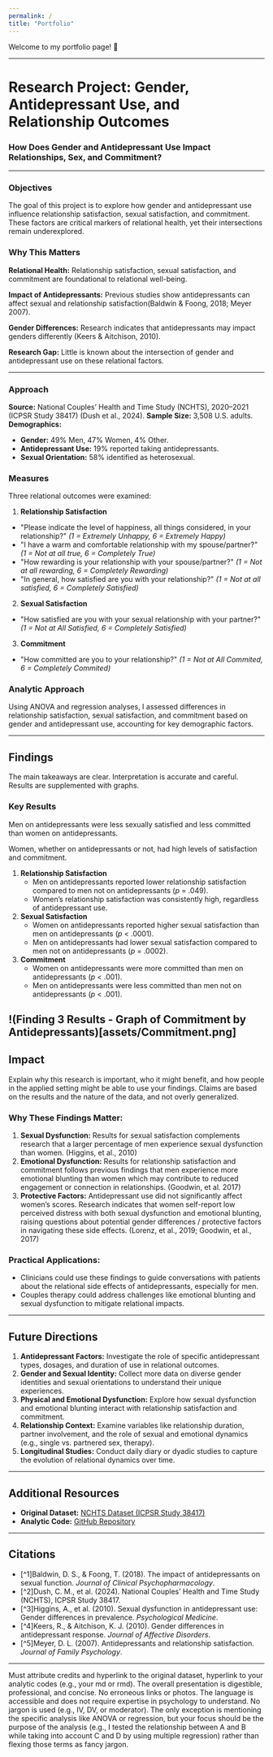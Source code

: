 ```yaml
---
permalink: /
title: "Portfolio"
---
```


Welcome to my portfolio page! 👋

--------------------------------------------------------------------------------

# **Research Project: Gender, Antidepressant Use, and Relationship Outcomes**
### How Does Gender and Antidepressant Use Impact Relationships, Sex, and Commitment?

--------------------------------------------------------------------------------

### **Objectives**

The goal of this project is to explore how gender and antidepressant use influence 
relationship satisfaction, sexual satisfaction, and commitment. These factors are 
critical markers of relational health, yet their intersections remain underexplored.

### **Why This Matters**

**Relational Health:** Relationship satisfaction, sexual satisfaction, and commitment are foundational to relational well-being.

**Impact of Antidepressants:** Previous studies show antidepressants can affect sexual and relationship satisfaction(Baldwin & Foong, 2018; Meyer 2007).

**Gender Differences:** Research indicates that antidepressants may impact genders differently (Keers & Aitchison, 2010).

**Research Gap:** Little is known about the intersection of gender and antidepressant use on these relational factors.

------------------------------------------------------------------------

### **Approach**

**Source:** National Couples’ Health and Time Study (NCHTS), 2020–2021 (ICPSR Study 38417) (Dush et al., 2024).
**Sample Size:** 3,508 U.S. adults.
**Demographics:**  
  - **Gender:** 49% Men, 47% Women, 4% Other.
  - **Antidepressant Use:** 19% reported taking antidepressants.
  - **Sexual Orientation:** 58% identified as heterosexual.

### **Measures**

Three relational outcomes were examined:
1. **Relationship Satisfaction**
  - "Please indicate the level of happiness, all things considered, in your relationship?" *(1 = Extremely Unhappy, 6 = Extremely Happy)*
  - "I have a warm and comfortable relationship with my spouse/partner?" *(1 = Not at all true, 6 = Completely True)*
  - "How rewarding is your relationship with your spouse/partner?" *(1 = Not at all rewarding, 6 = Completely Rewarding)*
  - "In general, how satisfied are you with your relationship?" *(1 = Not at all satisfied, 6 = Completely Satisfied)*

2.  **Sexual Satisfaction**
  - "How satisfied are you with your sexual relationship with your partner?" *(1 = Not at All Satisfied, 6 = Completely Satisfied)*

3.  **Commitment**
  - "How committed are you to your relationship?" *(1 = Not at All Commited, 6 = Completely Commited)*

### **Analytic Approach**

Using ANOVA and regression analyses, I assessed differences in relationship satisfaction, sexual satisfaction, 
and commitment based on gender and antidepressant use, accounting for key demographic factors.

------------------------------------------------------------------------

## **Findings**

The main takeaways are clear. Interpretation is accurate and careful. Results are supplemented with graphs.

### **Key Results**

Men on antidepressants were less sexually satisfied and less committed than women on antidepressants.

Women, whether on antidepressants or not, had high levels of satisfaction and commitment.

1.  **Relationship Satisfaction**
    -   Men on antidepressants reported lower relationship satisfaction compared to men not on antidepressants (*p* = .049).
    -   Women’s relationship satisfaction was consistently high, regardless of antidepressant use.
2.  **Sexual Satisfaction**
    -   Women on antidepressants reported higher sexual satisfaction than men on antidepressants (*p* \< .0001).
    -   Men on antidepressants had lower sexual satisfaction compared to men not on antidepressants (*p* = .0002).
3.  **Commitment**
    -   Women on antidepressants were more committed than men on antidepressants (*p* \< .001).
    -   Men on antidepressants were less committed than men not on antidepressants (*p* \< .001).

!(Finding 3 Results - Graph of Commitment by Antidepressants)[assets/Commitment.png]
------------------------------------------------------------------------

## **Impact**

Explain why this research is important, who it might benefit, 
and how people in the applied setting might be able to use your findings.
Claims are based on the results and the nature of the data, and not overly generalized.

### **Why These Findings Matter:**

1.  **Sexual Dysfunction:** Results for sexual satisfaction complements research that a larger percentage of men experience sexual dysfunction than women. (Higgins, et al., 2010)
2.  **Emotional Dysfunction:** Results for relationship satisfaction and
commitment follows previous findings that men experience more
emotional blunting than women which may contribute to reduced
engagement or connection in relationships. (Goodwin, et al. 2017)
3.  **Protective Factors:** Antidepressant use did not significantly affect
women’s scores. Research indicates that women self-report low
perceived distress with both sexual dysfunction and emotional blunting,
raising questions about potential gender differences / protective factors
in navigating these side effects. (Lorenz, et al., 2019; Goodwin, et al., 2017)

### **Practical Applications:**

-   Clinicians could use these findings to guide conversations with patients about the relational side effects of antidepressants, especially for men.
-   Couples therapy could address challenges like emotional blunting and sexual dysfunction to mitigate relational impacts.

------------------------------------------------------------------------

## **Future Directions**

1.  **Antidepressant Factors:** Investigate the role of specific antidepressant types, dosages, and duration of use in relational outcomes.
2.  **Gender and Sexual Identity:** Collect more data on diverse gender identities and sexual orientations to understand their unique experiences.
3.  **Physical and Emotional Dysfunction:** Explore how sexual dysfunction and emotional blunting interact with relationship satisfaction and commitment.
4.  **Relationship Context:** Examine variables like relationship duration, partner involvement, and the role of sexual and emotional dynamics (e.g., single vs. partnered sex, therapy).
5.  **Longitudinal Studies:** Conduct daily diary or dyadic studies to capture the evolution of relational dynamics over time.

------------------------------------------------------------------------

## **Additional Resources**

-   **Original Dataset:** [NCHTS Dataset (ICPSR Study 38417)](https://www.icpsr.umich.edu/web/ICPSR/studies/38417)
-   **Analytic Code:** [GitHub Repository](https://github.com/UTJenni/PSY-329---My-Data-Project/blob/main/PSY329---My-Dataset-Project.md)

------------------------------------------------------------------------

## **Citations**

-   [^1]Baldwin, D. S., & Foong, T. (2018). The impact of antidepressants on sexual function. *Journal of Clinical Psychopharmacology*.
-   [^2]Dush, C. M., et al. (2024). National Couples’ Health and Time Study (NCHTS), ICPSR Study 38417.
-   [^3]Higgins, A., et al. (2010). Sexual dysfunction in antidepressant use: Gender differences in prevalence. *Psychological Medicine*.
-   [^4]Keers, R., & Aitchison, K. J. (2010). Gender differences in antidepressant response. *Journal of Affective Disorders*.
-   [^5]Meyer, D. L. (2007). Antidepressants and relationship satisfaction. *Journal of Family Psychology*.

------------------------------------------------------------------------

Must attribute credits and hyperlink to the original dataset, hyperlink to your analytic codes 
(e.g., your md or rmd). The overall presentation is digestible, professional, and concise. 
No erroneous links or photos. The language is accessible and does not require expertise in psychology to understand. 
No jargon is used (e.g., IV, DV, or moderator). 
The only exception is mentioning the specific analysis like ANOVA or regression, 
but your focus should be the purpose of the analysis (e.g., 
I tested the relationship between A and B while taking into account C and D by using multiple regression) 
rather than flexing those terms as fancy jargon.

